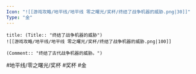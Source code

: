 ```yaml
---
Icon: "![[游戏攻略/地平线/地平线 零之曙光/奖杯/终结了战争机器的威胁.png|30]]"
Type: "金"
---
```

```ad-common-gold-trophy
title: (Title:: "终结了战争机器的威胁")
![[游戏攻略/地平线/地平线 零之曙光/奖杯/终结了战争机器的威胁.png|100]]

(Comment:: "终结了古代战争机器的威胁。")
```

#地平线/零之曙光/奖杯 #奖杯 #金
